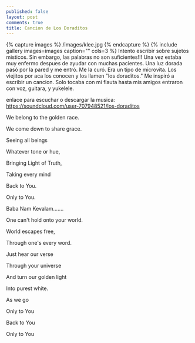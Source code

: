 ```yaml
---
published: false
layout: post
comments: true
title: Cancion de Los Doraditos
---
```



{% capture images %}
	/images/klee.jpg
{% endcapture %}
{% include gallery images=images caption="" cols=3 %}
Intento escribir sobre sujetos misticos. Sin embargo, las palabras no son suficientes!!! Una vez estaba muy enfermo despues de ayudar con muchas pacientes. Una luz dorada pasó por la pared y me entró. Me la curó. Era un tipo de microvita. Los viejitos por aca los conocen y los llamen "los doraditos." Me inspiró a escribir un cancion. Solo tocaba con mi flauta hasta mis amigos entraron con voz, guitara, y yukelele.

enlace para escuchar o descargar la musica:    
<a href="https://soundcloud.com/user-707948521/los-doraditos">https://soundcloud.com/user-707948521/los-doraditos</a>

We belong to the golden race.

We come down to share grace.

Seeing all beings

Whatever tone or hue,

Bringing Light of Truth,

Taking every mind

Back to You.

Only to You.

Baba Nam Kevalam.......

One can't hold onto your world.

World escapes free,

Through one's every word.

Just hear our verse

Through your universe

And turn our golden light

Into purest white.

As we go

Only to You

Back to You

Only to You